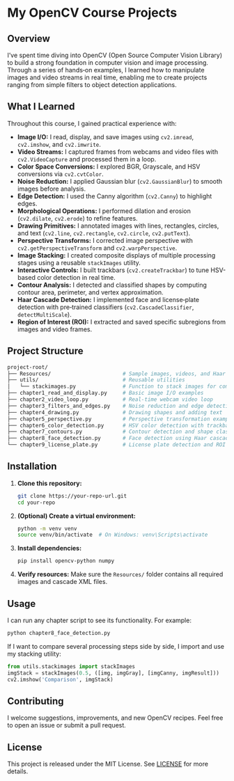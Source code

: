 # My OpenCV Course Projects

## Overview
I’ve spent time diving into OpenCV (Open Source Computer Vision Library) to build a strong foundation in computer vision and image processing. Through a series of hands‑on examples, I learned how to manipulate images and video streams in real time, enabling me to create projects ranging from simple filters to object detection applications.

## What I Learned
Throughout this course, I gained practical experience with:

- **Image I/O:** I read, display, and save images using `cv2.imread`, `cv2.imshow`, and `cv2.imwrite`.
- **Video Streams:** I captured frames from webcams and video files with `cv2.VideoCapture` and processed them in a loop.
- **Color Space Conversions:** I explored BGR, Grayscale, and HSV conversions via `cv2.cvtColor`.
- **Noise Reduction:** I applied Gaussian blur (`cv2.GaussianBlur`) to smooth images before analysis.
- **Edge Detection:** I used the Canny algorithm (`cv2.Canny`) to highlight edges.
- **Morphological Operations:** I performed dilation and erosion (`cv2.dilate`, `cv2.erode`) to refine features.
- **Drawing Primitives:** I annotated images with lines, rectangles, circles, and text (`cv2.line`, `cv2.rectangle`, `cv2.circle`, `cv2.putText`).
- **Perspective Transforms:** I corrected image perspective with `cv2.getPerspectiveTransform` and `cv2.warpPerspective`.
- **Image Stacking:** I created composite displays of multiple processing stages using a reusable `stackImages` utility.
- **Interactive Controls:** I built trackbars (`cv2.createTrackbar`) to tune HSV-based color detection in real time.
- **Contour Analysis:** I detected and classified shapes by computing contour area, perimeter, and vertex approximation.
- **Haar Cascade Detection:** I implemented face and license‑plate detection with pre‑trained classifiers (`cv2.CascadeClassifier`, `detectMultiScale`).
- **Region of Interest (ROI):** I extracted and saved specific subregions from images and video frames.

## Project Structure
```bash
project-root/
├── Resources/                       # Sample images, videos, and Haar cascades
├── utils/                           # Reusable utilities
│   └── stackimages.py               # Function to stack images for comparison
├── chapter1_read_and_display.py     # Basic image I/O examples
├── chapter2_video_loop.py           # Real-time webcam video loop
├── chapter3_filters_and_edges.py    # Noise reduction and edge detection
├── chapter4_drawing.py              # Drawing shapes and adding text
├── chapter5_perspective.py          # Perspective transformation examples
├── chapter6_color_detection.py      # HSV color detection with trackbars
├── chapter7_contours.py             # Contour detection and shape classification
├── chapter8_face_detection.py       # Face detection using Haar cascades
└── chapter9_license_plate.py        # License plate detection and ROI extraction
```

## Installation
1. **Clone this repository:**
   ```bash
   git clone https://your-repo-url.git
   cd your-repo
   ```
2. **(Optional) Create a virtual environment:**
   ```bash
   python -m venv venv
   source venv/bin/activate  # On Windows: venv\Scripts\activate
   ```
3. **Install dependencies:**
   ```bash
   pip install opencv-python numpy
   ```
4. **Verify resources:**
   Make sure the `Resources/` folder contains all required images and cascade XML files.

## Usage
I can run any chapter script to see its functionality. For example:
```bash
python chapter8_face_detection.py
```
If I want to compare several processing steps side by side, I import and use my stacking utility:
```python
from utils.stackimages import stackImages
imgStack = stackImages(0.5, ([img, imgGray], [imgCanny, imgResult]))
cv2.imshow('Comparison', imgStack)
```

## Contributing
I welcome suggestions, improvements, and new OpenCV recipes. Feel free to open an issue or submit a pull request.

## License
This project is released under the MIT License. See [LICENSE](LICENSE) for more details.

